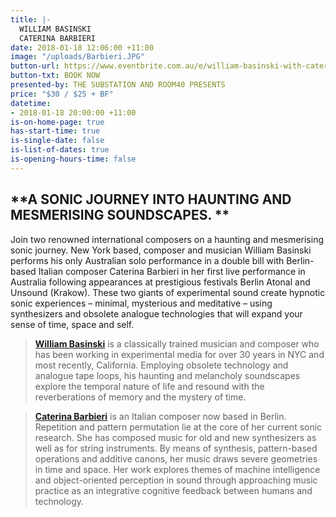 ```yaml
---
title: |-
  WILLIAM BASINSKI 
  CATERINA BARBIERI
date: 2018-01-18 12:06:00 +11:00
image: "/uploads/Barbieri.JPG"
button-url: https://www.eventbrite.com.au/e/william-basinski-with-caterina-barbieri-tickets-50889605179
button-txt: BOOK NOW
presented-by: THE SUBSTATION AND ROOM40 PRESENTS
price: "$30 / $25 + BF"
datetime:
- 2018-01-18 20:00:00 +11:00
is-on-home-page: true
has-start-time: true
is-single-date: false
is-list-of-dates: true
is-opening-hours-time: false
---
```


## **A SONIC JOURNEY INTO HAUNTING AND MESMERISING SOUNDSCAPES. **


Join two renowned international composers on a haunting and mesmerising sonic journey. New York based, composer and musician William Basinski performs his only Australian solo performance in a double bill with Berlin-based Italian composer Caterina Barbieri in her first live performance in Australia following appearances at prestigious festivals Berlin Atonal and Unsound (Krakow). These two giants of experimental sound create hypnotic sonic experiences – minimal, mysterious and meditative – using synthesizers and obsolete analogue technologies that will expand your sense of time, space and self.


> **[William Basinski](https://www.youtube.com/watch?v=uzcHdxTj00I)** is a classically trained musician and composer who has been working in experimental media for over 30 years in NYC and most recently, California. Employing obsolete technology and analogue tape loops, his haunting and melancholy soundscapes explore the temporal nature of life and resound with the reverberations of memory and the mystery of time.

> **[Caterina Barbieri](https://www.youtube.com/watch?v=x4aH1HGzCUc)** is an Italian composer now based in Berlin. Repetition and pattern permutation lie at the core of her current sonic research. She has composed music for old and new synthesizers as well as for string instruments. By means of synthesis, pattern-based operations and additive canons, her music draws severe geometries in time and space. Her work explores themes of machine intelligence and object-oriented perception in sound through approaching music practice as an integrative cognitive feedback between humans and technology. 